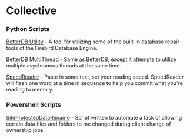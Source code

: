 # Collective


### Python Scripts
[BetterDB Utility](/python_projects/betterdb_utility.py) - A tool for utilizing some of the built-in database repair tools of the Firebird Database Engine. 

[BetterDB MultiThread](/python_projects/betterdb_multithread_wip.py) - Same as BetterDB, except it attempts to utilize multiple asychronous threads at the same time. 

[SpeedReader](/python_projects/speedreader_v3.py) - Paste in some text, set your reading speed. SpeedReader will flash one word at a time in sequence to help you commit what you're reading to memory.


### Powershell Scripts
[SiteProtectedDataRename](python_projects/speedreader_v2.py) - Script written to automate  a task of allowing certain data files and folders to me changed during client change of ownership jobs. 